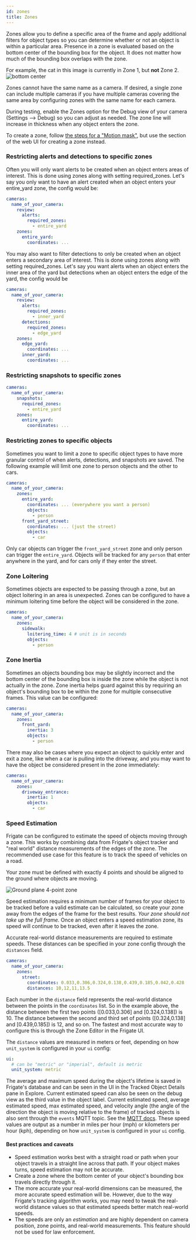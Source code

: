 ```yaml
---
id: zones
title: Zones
---
```


Zones allow you to define a specific area of the frame and apply additional filters for object types so you can determine whether or not an object is within a particular area. Presence in a zone is evaluated based on the bottom center of the bounding box for the object. It does not matter how much of the bounding box overlaps with the zone.

For example, the cat in this image is currently in Zone 1, but **not** Zone 2.
![bottom center](/img/bottom-center.jpg)

Zones cannot have the same name as a camera. If desired, a single zone can include multiple cameras if you have multiple cameras covering the same area by configuring zones with the same name for each camera.

During testing, enable the Zones option for the Debug view of your camera (Settings --> Debug) so you can adjust as needed. The zone line will increase in thickness when any object enters the zone.

To create a zone, follow [the steps for a "Motion mask"](masks.md), but use the section of the web UI for creating a zone instead.

### Restricting alerts and detections to specific zones

Often you will only want alerts to be created when an object enters areas of interest. This is done using zones along with setting required_zones. Let's say you only want to have an alert created when an object enters your entire_yard zone, the config would be:

```yaml
cameras:
  name_of_your_camera:
    review:
      alerts:
        required_zones:
          - entire_yard
    zones:
      entire_yard:
        coordinates: ...
```

You may also want to filter detections to only be created when an object enters a secondary area of interest. This is done using zones along with setting required_zones. Let's say you want alerts when an object enters the inner area of the yard but detections when an object enters the edge of the yard, the config would be

```yaml
cameras:
  name_of_your_camera:
    review:
      alerts:
        required_zones:
          - inner_yard
      detections:
        required_zones:
          - edge_yard
    zones:
      edge_yard:
        coordinates: ...
      inner_yard:
        coordinates: ...
```

### Restricting snapshots to specific zones

```yaml
cameras:
  name_of_your_camera:
    snapshots:
      required_zones:
        - entire_yard
    zones:
      entire_yard:
        coordinates: ...
```

### Restricting zones to specific objects

Sometimes you want to limit a zone to specific object types to have more granular control of when alerts, detections, and snapshots are saved. The following example will limit one zone to person objects and the other to cars.

```yaml
cameras:
  name_of_your_camera:
    zones:
      entire_yard:
        coordinates: ... (everywhere you want a person)
        objects:
          - person
      front_yard_street:
        coordinates: ... (just the street)
        objects:
          - car
```

Only car objects can trigger the `front_yard_street` zone and only person can trigger the `entire_yard`. Objects will be tracked for any `person` that enter anywhere in the yard, and for cars only if they enter the street.

### Zone Loitering

Sometimes objects are expected to be passing through a zone, but an object loitering in an area is unexpected. Zones can be configured to have a minimum loitering time before the object will be considered in the zone.

```yaml
cameras:
  name_of_your_camera:
    zones:
      sidewalk:
        loitering_time: 4 # unit is in seconds
        objects:
          - person
```

### Zone Inertia

Sometimes an objects bounding box may be slightly incorrect and the bottom center of the bounding box is inside the zone while the object is not actually in the zone. Zone inertia helps guard against this by requiring an object's bounding box to be within the zone for multiple consecutive frames. This value can be configured:

```yaml
cameras:
  name_of_your_camera:
    zones:
      front_yard:
        inertia: 3
        objects:
          - person
```

There may also be cases where you expect an object to quickly enter and exit a zone, like when a car is pulling into the driveway, and you may want to have the object be considered present in the zone immediately:

```yaml
cameras:
  name_of_your_camera:
    zones:
      driveway_entrance:
        inertia: 1
        objects:
          - car
```

### Speed Estimation

Frigate can be configured to estimate the speed of objects moving through a zone. This works by combining data from Frigate's object tracker and "real world" distance measurements of the edges of the zone. The recommended use case for this feature is to track the speed of vehicles on a road.

Your zone must be defined with exactly 4 points and should be aligned to the ground where objects are moving.

![Ground plane 4-point zone](/img/ground-plane.jpg)

Speed estimation requires a minimum number of frames for your object to be tracked before a valid estimate can be calculated, so create your zone away from the edges of the frame for the best results. _Your zone should not take up the full frame._ Once an object enters a speed estimation zone, its speed will continue to be tracked, even after it leaves the zone.

Accurate real-world distance measurements are required to estimate speeds. These distances can be specified in your zone config through the `distances` field.

```yaml
cameras:
  name_of_your_camera:
    zones:
      street:
        coordinates: 0.033,0.306,0.324,0.138,0.439,0.185,0.042,0.428
        distances: 10,12,11,13.5
```

Each number in the `distance` field represents the real-world distance between the points in the `coordinates` list. So in the example above, the distance between the first two points ([0.033,0.306] and [0.324,0.138]) is 10. The distance between the second and third set of points ([0.324,0.138] and [0.439,0.185]) is 12, and so on. The fastest and most accurate way to configure this is through the Zone Editor in the Frigate UI.

The `distance` values are measured in meters or feet, depending on how `unit_system` is configured in your `ui` config:

```yaml
ui:
  # can be "metric" or "imperial", default is metric
  unit_system: metric
```

The average and maximum speed during the object's lifetime is saved in Frigate's database and can be seen in the UI in the Tracked Object Details pane in Explore. Current estimated speed can also be seen on the debug view as the third value in the object label. Current estimated speed, average estimated speed, max estimated speed, and velocity angle (the angle of the direction the object is moving relative to the frame) of tracked objects is also sent through the `events` MQTT topic. See the [MQTT docs](../integrations/mqtt.md#frigateevents). These speed values are output as a number in miles per hour (mph) or kilometers per hour (kph), depending on how `unit_system` is configured in your `ui` config.

#### Best practices and caveats

- Speed estimation works best with a straight road or path when your object travels in a straight line across that path. If your object makes turns, speed estimation may not be accurate.
- Create a zone where the bottom center of your object's bounding box travels directly through it.
- The more accurate your real-world dimensions can be measured, the more accurate speed estimation will be. However, due to the way Frigate's tracking algorithm works, you may need to tweak the real-world distance values so that estimated speeds better match real-world speeds.
- The speeds are only an _estimation_ and are highly dependent on camera position, zone points, and real-world measurements. This feature should not be used for law enforcement.
